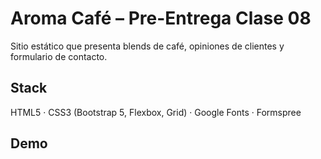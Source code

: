 # Aroma Café – Pre-Entrega Clase 08

Sitio estático que presenta blends de café, opiniones de clientes y formulario de contacto.

## Stack
HTML5 · CSS3 (Bootstrap 5, Flexbox, Grid) · Google Fonts · Formspree

## Demo

